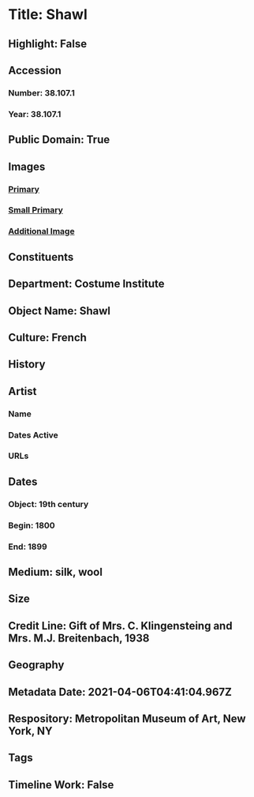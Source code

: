 # Title: Shawl
## Highlight: False
## Accession
### Number: 38.107.1
### Year: 38.107.1
## Public Domain: True
## Images
### [Primary](https://images.metmuseum.org/CRDImages/ci/original/38.107.1.jpg)
### [Small Primary](https://images.metmuseum.org/CRDImages/ci/web-large/38.107.1.jpg)
### [Additional Image](https://images.metmuseum.org/CRDImages/ci/original/38.107.1_d.jpg)
## Constituents
## Department: Costume Institute
## Object Name: Shawl
## Culture: French
## History
## Artist
### Name
### Dates Active
### URLs
## Dates
### Object: 19th century
### Begin: 1800
### End: 1899
## Medium: silk, wool
## Size
## Credit Line: Gift of Mrs. C. Klingensteing and Mrs. M.J. Breitenbach, 1938
## Geography
## Metadata Date: 2021-04-06T04:41:04.967Z
## Respository: Metropolitan Museum of Art, New York, NY
## Tags
## Timeline Work: False